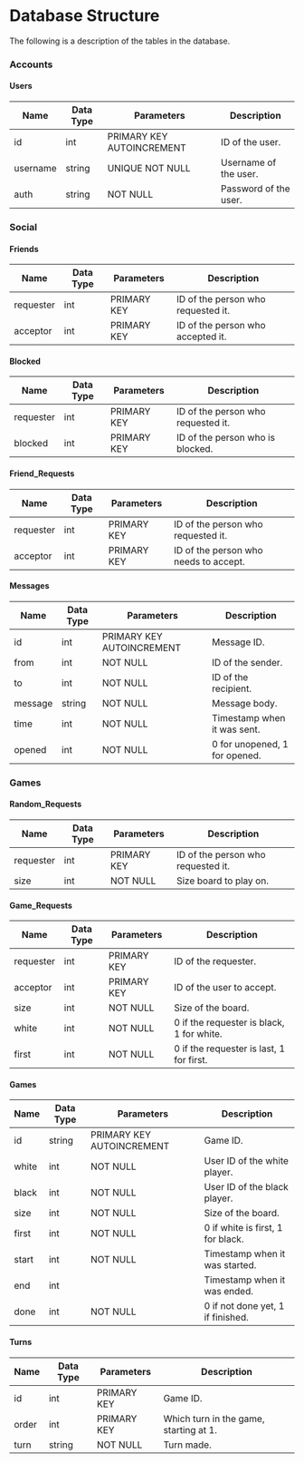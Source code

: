 Database Structure
==================

The following is a description of the tables in the database.

### Accounts

#### Users

| Name      | Data Type | Parameters                | Description                               |
|-----------|-----------|---------------------------|-------------------------------------------|
| id        | int       | PRIMARY KEY AUTOINCREMENT | ID of the user.                           |
| username  | string    | UNIQUE NOT NULL           | Username of the user.                     |
| auth      | string    | NOT NULL                  | Password of the user.                     |

### Social

#### Friends

| Name      | Data Type | Parameters                | Description                               |
|-----------|-----------|---------------------------|-------------------------------------------|
| requester | int       | PRIMARY KEY               | ID of the person who requested it.        |
| acceptor  | int       | PRIMARY KEY               | ID of the person who accepted it.         |

#### Blocked

| Name      | Data Type | Parameters                | Description                               |
|-----------|-----------|---------------------------|-------------------------------------------|
| requester | int       | PRIMARY KEY               | ID of the person who requested it.        |
| blocked   | int       | PRIMARY KEY               | ID of the person who is blocked.          |

#### Friend\_Requests

| Name      | Data Type | Parameters                | Description                               |
|-----------|-----------|---------------------------|-------------------------------------------|
| requester | int       | PRIMARY KEY               | ID of the person who requested it.        |
| acceptor  | int       | PRIMARY KEY               | ID of the person who needs to accept.     |

#### Messages

| Name      | Data Type | Parameters                | Description                               |
|-----------|-----------|---------------------------|-------------------------------------------|
| id        | int       | PRIMARY KEY AUTOINCREMENT | Message ID.                               |
| from      | int       | NOT NULL                  | ID of the sender.                         |
| to        | int       | NOT NULL                  | ID of the recipient.                      |
| message   | string    | NOT NULL                  | Message body.                             |
| time      | int       | NOT NULL                  | Timestamp when it was sent.               |
| opened    | int       | NOT NULL                  | 0 for unopened, 1 for opened.             |

### Games

#### Random\_Requests

| Name      | Data Type | Parameters                | Description                               |
|-----------|-----------|---------------------------|-------------------------------------------|
| requester | int       | PRIMARY KEY               | ID of the person who requested it.        |
| size      | int       | NOT NULL                  | Size board to play on.                    |

#### Game\_Requests

| Name      | Data Type | Parameters                | Description                               |
|-----------|-----------|---------------------------|-------------------------------------------|
| requester | int       | PRIMARY KEY               | ID of the requester.                      |
| acceptor  | int       | PRIMARY KEY               | ID of the user to accept.                 |
| size      | int       | NOT NULL                  | Size of the board.                        |
| white     | int       | NOT NULL                  | 0 if the requester is black, 1 for white. |
| first     | int       | NOT NULL                  | 0 if the requester is last, 1 for first.  |

#### Games

| Name      | Data Type | Parameters                | Description                               |
|-----------|-----------|---------------------------|-------------------------------------------|
| id        | string    | PRIMARY KEY AUTOINCREMENT | Game ID.                                  |
| white     | int       | NOT NULL                  | User ID of the white player.              |
| black     | int       | NOT NULL                  | User ID of the black player.              |
| size      | int       | NOT NULL                  | Size of the board.                        |
| first     | int       | NOT NULL                  | 0 if white is first, 1 for black.         |
| start     | int       | NOT NULL                  | Timestamp when it was started.            |
| end       | int       |                           | Timestamp when it was ended.              |
| done      | int       | NOT NULL                  | 0 if not done yet, 1 if finished.         |

#### Turns

| Name      | Data Type | Parameters                | Description                               |
|-----------|-----------|---------------------------|-------------------------------------------|
| id        | int       | PRIMARY KEY               | Game ID.                                  |
| order     | int       | PRIMARY KEY               | Which turn in the game, starting at 1.    |
| turn      | string    | NOT NULL                  | Turn made.                                |
